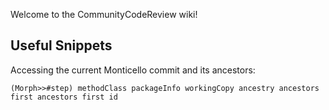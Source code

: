 Welcome to the CommunityCodeReview wiki!

## Useful Snippets

Accessing the current Monticello commit and its ancestors:

```Smalltalk
(Morph>>#step) methodClass packageInfo workingCopy ancestry ancestors first ancestors first id
```
